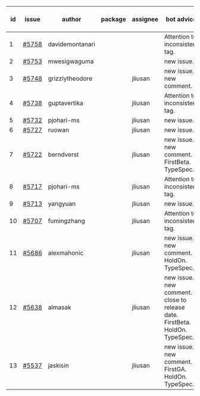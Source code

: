| id | issue | author | package | assignee | bot advice | created date of issue | target release date | date from target |
| ------ | ------ | ------ | ------ | ------ | ------ | ------ | ------ | :-----: |
| 1 | [#5758](https://github.com/Azure/sdk-release-request/issues/5758) | davidemontanari |  |  | Attention to inconsistent tag. | 12-02 | 12-27 |  |
| 2 | [#5753](https://github.com/Azure/sdk-release-request/issues/5753) | mwesigwaguma |  |  | new issue. | 12-02 | 12-27 |  |
| 3 | [#5748](https://github.com/Azure/sdk-release-request/issues/5748) | grizzlytheodore |  | jliusan | new issue. new comment. | 11-25 | 12-27 |  |
| 4 | [#5738](https://github.com/Azure/sdk-release-request/issues/5738) | guptavertika |  | jliusan | Attention to inconsistent tag. | 11-20 | 12-26 |  |
| 5 | [#5732](https://github.com/Azure/sdk-release-request/issues/5732) | pjohari-ms |  | jliusan | new issue. | 11-18 | 12-27 |  |
| 6 | [#5727](https://github.com/Azure/sdk-release-request/issues/5727) | ruowan |  | jliusan | new issue. | 11-15 | 12-26 |  |
| 7 | [#5722](https://github.com/Azure/sdk-release-request/issues/5722) | berndverst |  | jliusan | new issue. new comment. FirstBeta. TypeSpec. | 11-15 | 12-27 |  |
| 8 | [#5717](https://github.com/Azure/sdk-release-request/issues/5717) | pjohari-ms |  | jliusan | Attention to inconsistent tag. | 11-13 | 12-27 |  |
| 9 | [#5713](https://github.com/Azure/sdk-release-request/issues/5713) | yangyuan |  | jliusan | new issue. | 11-11 | 12-27 |  |
| 10 | [#5707](https://github.com/Azure/sdk-release-request/issues/5707) | fumingzhang |  | jliusan | Attention to inconsistent tag. | 11-11 | 12-26 |  |
| 11 | [#5686](https://github.com/Azure/sdk-release-request/issues/5686) | alexmahonic |  | jliusan | new issue. new comment. HoldOn. TypeSpec. | 11-05 | 11-22 |  |
| 12 | [#5638](https://github.com/Azure/sdk-release-request/issues/5638) | almasak |  | jliusan | new issue. new comment. close to release date. FirstBeta. HoldOn. TypeSpec. | 10-23 | 12-03 | 0 |
| 13 | [#5537](https://github.com/Azure/sdk-release-request/issues/5537) | jaskisin |  | jliusan | new issue. new comment. FirstGA. HoldOn. TypeSpec. | 09-27 | 01-24 |  |
